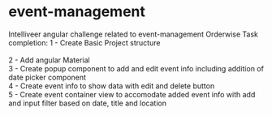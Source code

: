 # event-management
Intelliveer angular challenge related to event-management
Orderwise Task completion:
1 - Create Basic Project structure <br />   
2 - Add angular Material  <br />
3 - Create popup component to add and edit event info including addition of date picker component <br />
4 - Create event info to show data with edit and delete button <br />
5 - Create event container view to accomodate added event info with add and input filter based on date, title and location <br />
